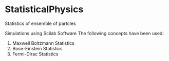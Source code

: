 # StatisticalPhysics
Statistics of ensemble of partcles

Simulations using Scilab Software 
The following concepts have been used: 
1. Maxwell Boltzmann Statistics 
2. Bose-Einstein Statistics 
3. Fermi-Dirac Statistics
